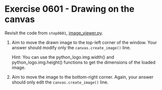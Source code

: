 # Exercise 0601 - Drawing on the canvas

Revisit the code from ``step0601``, [image_viewer.py](../step0601/image_viewer.py).

1. Aim to move the drawn image to the top-left corner of the window.
Your answer should modify only the `canvas.create_image()` line.


    Hint: You can use the python_logo.img.width() and python_logo.img.height() functions to get the dimensions of the loaded image.

2. Aim to move the image to the bottom-right corner. Again, your answer should only edit the
`canvas.create_image()` line.
